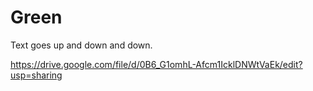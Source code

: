 Green
=====

Text goes up and down and down.

https://drive.google.com/file/d/0B6_G1omhL-Afcm1IcklDNWtVaEk/edit?usp=sharing


